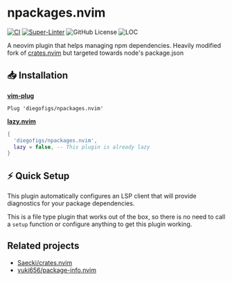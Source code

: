 # npackages.nvim

[![CI](https://github.com/diegofigs/npackages.nvim/actions/workflows/ci.yml/badge.svg)](https://github.com/diegofigs/npackages.nvim/actions/workflows/ci.yml)
[![Super-Linter](https://github.com/diegofigs/npackages.nvim/actions/workflows/lint.yml/badge.svg)](https://github.com/diegofigs/npackages.nvim/actions/workflows/lint.yml)
![GitHub License](https://img.shields.io/github/license/diegofigs/npackages.nvim)
![LOC](https://tokei.rs/b1/github/diegofigs/npackages.nvim?category=code)

A neovim plugin that helps managing npm dependencies.
Heavily modified fork of [crates.nvim](https://github.com/Saecki/crates.nvim)
but targeted towards node's package.json

## :inbox_tray: Installation

[**vim-plug**](https://github.com/junegunn/vim-plug)

```vim
Plug 'diegofigs/npackages.nvim'
```

[**lazy.nvim**](https://github.com/folke/lazy.nvim)

```lua
{
  'diegofigs/npackages.nvim',
  lazy = false, -- This plugin is already lazy
}
```

## :zap: Quick Setup

This plugin automatically configures an LSP client
that will provide diagnostics for your package dependencies.

This is a file type plugin that works out of the box,
so there is no need to call a `setup` function or configure anything
to get this plugin working.

## Related projects

- [Saecki/crates.nvim](https://github.com/Saecki/crates.nvim)
- [vuki656/package-info.nvim](https://github.com/vuki656/package-info.nvim)

